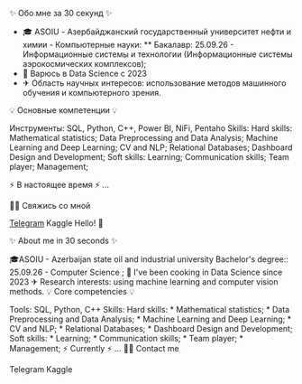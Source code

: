 ✨ Обо мне за 30 секунд ✨

* 🎓 ASOIU - Азербайджанский государственный университет нефти и химии - Компьютерные науки:
** Бакалавр: 25.09.26 - Информационные системы и технологии (Информационные системы аэрокосмических комплексов);
* 🤖 Варюсь в Data Science с 2023
* ✈ Область научных интересов: использование методов машинного обучения и компьютерного зрения.

💡 Основные компетенции 💡

Инструменты: SQL, Python, C++, Power BI, NiFi, Pentaho
Skills:
Hard skills:
Mathematical statistics;
Data Preprocessing and Data Analysis;
Machine Learning and Deep Learning;
CV and NLP;
Relational Databases;
Dashboard Design and Development;
Soft skills:
Learning;
Communication skills;
Team player;
Management;

⚡️ В настоящее время ⚡️
    ...

🙌🏻 Свяжись со мной

[Telegram](https://t.me/mousttym)
Kaggle
Hello! 👋

✨ About me in 30 seconds ✨

🎓ASOIU - Azerbaijan state oil and industrial university 
Bachelor's degree:: 25.09.26 - Computer Science ;
🤖 I've been cooking in Data Science since 2023
✈ Research interests: using machine learning and computer vision methods.
💡 Core competencies 💡

Tools: SQL, Python, C++
Skills:
Hard skills: * Mathematical statistics; * Data Preprocessing and Data Analysis; * Machine Learning and Deep Learning; * CV and NLP; * Relational Databases; * Dashboard Design and Development;
Soft skills: * Learning; * Communication skills; * Team player; * Management;
⚡️ Currently ⚡️
    ...
🙌🏻 Contact me

Telegram
Kaggle
